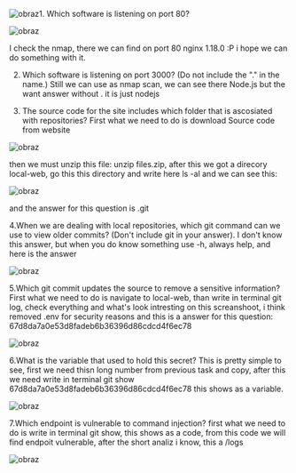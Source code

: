 ![obraz](https://github.com/Anogota/Secret/assets/143951834/0359902e-6a0d-40cb-8193-de4b4a4e8b25)1. Which software is listening on port 80?

![obraz](https://github.com/Anogota/Secret/assets/143951834/44c39bec-b4ba-4000-80d7-7e50927fc14f)

I check the nmap, there we can find on port 80 nginx 1.18.0 :P i hope we can do something with it.

2. Which software is listening on port 3000? (Do not include the "." in the name.)
Still we can use as nmap scan, we can see there Node.js but the want answer without . it is just nodejs

3. The source code for the site includes which folder that is ascosiated with repositories?
First what we need to do is download Source code from website

![obraz](https://github.com/Anogota/Secret/assets/143951834/e0b71eae-ffe5-42d1-a300-933a55a63780)

then we must unzip this file: unzip files.zip, after this we got a direcory local-web, go this this directory and write here ls -al and we can see this:

![obraz](https://github.com/Anogota/Secret/assets/143951834/896160ba-417e-4a07-8cdf-7404e3bc103f)

and the answer for this question is .git

4.When we are dealing with local repositories, which git command can we use to view older commits? (Don't include git in your answer).
I don't know this answer, but when you do know something use -h, always help, and here is the answer 

![obraz](https://github.com/Anogota/Secret/assets/143951834/e2bdf342-16c2-4401-9060-a2b9ac9176d1)

5.Which git commit updates the source to remove a sensitive information?
First what we need to do is navigate to local-web, than write in terminal git log, check everything and what's look intresting on this screanshoot, i think removed .env for security reasons and this is a answer for this question: 67d8da7a0e53d8fadeb6b36396d86cdcd4f6ec78

![obraz](https://github.com/Anogota/Secret/assets/143951834/a01cfc8c-0d70-4b4e-82e1-394b507f1f89)

6.What is the variable that used to hold this secret?
This is pretty simple to see, first we need thisn long number from previous task and copy, after this we need write in terminal git show 67d8da7a0e53d8fadeb6b36396d86cdcd4f6ec78 this shows as a variable.

![obraz](https://github.com/Anogota/Secret/assets/143951834/030530cc-be29-4905-b920-04f0c33fd20b)

7.Which endpoint is vulnerable to command injection?
first what we need to do is write in terminal git show, this shows as a code, from this code we will find endpoit vulnerable, after the short analiz i know, this a /logs

![obraz](https://github.com/Anogota/Secret/assets/143951834/117eef13-2400-4e97-b53e-c877e015e923)


